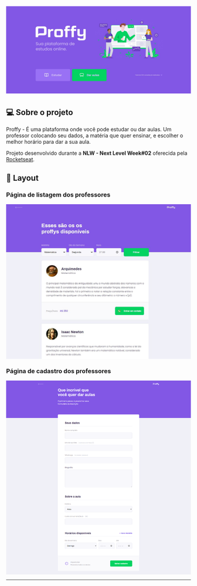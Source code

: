 <h1 align="center">
    <img alt="NextLevelWeek#02" title="#NextLevelWeek#02" src="https://github.com/gabipires/Proffy_Rocketseat_NLW02/blob/master/telainicial.JPG" />
</h1>


## 💻 Sobre o projeto

Proffy - É uma plataforma onde você pode estudar ou dar aulas. Um professor colocando seu dados, a matéria que quer ensinar, e escolher o melhor horário para dar a sua aula.

Projeto desenvolvido durante a **NLW - Next Level Week#02** oferecida pela [Rocketseat](https://rocketseat.com.br/).


## 🎨 Layout

###  Página de listagem dos professores

<p align="center" style="display: flex; align-items: flex-start; justify-content: center;">
  	<img alt="Página de listagem" src="https://github.com/gabipires/Proffy_Rocketseat_NLW02/blob/master/busca.JPG" width="100%">
</p>

###  Página de cadastro dos professores

<p align="center" style="display: flex; align-items: flex-start; justify-content: center;">
  	<img alt="Página de cadastro" src="https://github.com/gabipires/Proffy_Rocketseat_NLW02/blob/master/cadastro.png" width="100%">
</p>

---

